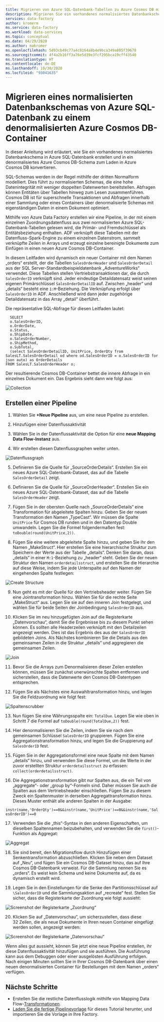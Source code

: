 ```yaml
---
title: Migrieren von Azure SQL-Datenbank-Tabellen zu Azure Cosmos DB mit Azure Data Factory
description: Migrieren Sie ein vorhandenes normalisiertes Datenbankschema aus Azure SQL-Datenbank mit Azure Data Factory zu einem denormalisierten Azure Cosmos DB-Container.
services: data-factory
author: kromerm
ms.service: data-factory
ms.workload: data-services
ms.topic: conceptual
ms.date: 04/29/2020
ms.author: makromer
ms.openlocfilehash: 5d93cb49c77a4c8164a8b4e9bca349a805f39678
ms.sourcegitcommit: 4f4a2b16ff3a76e5d39e3fcf295bca19cff43540
ms.translationtype: HT
ms.contentlocale: de-DE
ms.lasthandoff: 10/30/2020
ms.locfileid: "93041635"
---
```

# <a name="migrate-normalized-database-schema-from-azure-sql-database-to-azure-cosmosdb-denormalized-container"></a>Migrieren eines normalisierten Datenbankschemas von Azure SQL-Datenbank zu einem denormalisierten Azure Cosmos DB-Container

In dieser Anleitung wird erläutert, wie Sie ein vorhandenes normalisiertes Datenbankschema in Azure SQL-Datenbank erstellen und in ein denormalisiertes Azure Cosmos DB-Schema zum Laden in Azure Cosmos DB konvertieren.

SQL-Schemas werden in der Regel mithilfe der dritten Normalform modelliert. Dies führt zu normalisierten Schemas, die eine hohe Datenintegrität mit weniger doppelten Datenwerten bereitstellen. Abfragen können Entitäten über Tabellen hinweg zum Lesen zusammenführen. Cosmos DB ist für superschnelle Transaktionen und Abfragen innerhalb einer Sammlung oder eines Containers über denormalisierte Schemas mit eigenständigen Daten in einem Dokument optimiert.

Mithilfe von Azure Data Factory erstellen wir eine Pipeline, in der mit einem einzelnen Zuordnungsdatenfluss aus zwei normalisierten Azure SQL-Datenbank-Tabellen gelesen wird, die Primär- und Fremdschlüssel als Entitätsbeziehung enthalten. ADF verknüpft diese Tabellen mit der Datenfluss-Spark-Engine zu einem einzelnen Datenstrom, sammelt verknüpfte Zeilen in Arrays und erzeugt einzelne bereinigte Dokumente zum Einfügen in einen neuen Azure Cosmos DB-Container.

In diesem Leitfaden wird dynamisch ein neuer Container mit dem Namen „orders“ erstellt, der die Tabellen ```SalesOrderHeader``` und ```SalesOrderDetail``` aus der SQL Server-Standardbeispieldatenbank „AdventureWorks“ verwendet. Diese Tabellen stellen Vertriebstransaktionen dar, die durch ```SalesOrderID``` verknüpft sind. Jeder eindeutige Detaildatensatz weist seinen eigenen Primärschlüssel ```SalesOrderDetailID``` auf. Zwischen „header“ und „details“ besteht eine ```1:M```-Beziehung. Die Verknüpfung erfolgt über ```SalesOrderID``` in ADF. Anschließend wird dann jeder zugehörige Detaildatensatz in das Array „detail“ überführt.

Die repräsentative SQL-Abfrage für diesen Leitfaden lautet:

```
  SELECT
  o.SalesOrderID,
  o.OrderDate,
  o.Status,
  o.ShipDate,
  o.SalesOrderNumber,
  o.ShipMethod,
  o.SubTotal,
  (select SalesOrderDetailID, UnitPrice, OrderQty from SalesLT.SalesOrderDetail od where od.SalesOrderID = o.SalesOrderID for json auto) as OrderDetails
FROM SalesLT.SalesOrderHeader o;
```

Der resultierende Cosmos DB-Container bettet die innere Abfrage in ein einzelnes Dokument ein. Das Ergebnis sieht dann wie folgt aus:

![Collection](media/data-flow/cosmosb3.png)

## <a name="create-a-pipeline"></a>Erstellen einer Pipeline

1. Wählen Sie **+Neue Pipeline** aus, um eine neue Pipeline zu erstellen.

2. Hinzufügen einer Datenflussaktivität

3. Wählen Sie in der Datenflussaktivität die Option für eine **neue Mapping Data Flow-Instanz** aus.

4. Wir erstellen diesen Datenflussgraphen weiter unten.

![Datenflussgraph](media/data-flow/cosmosb1.png)

5. Definieren Sie die Quelle für „SourceOrderDetails“. Erstellen Sie ein neues Azure SQL-Datenbank-Dataset, das auf die Tabelle ```SalesOrderDetail``` zeigt.

6. Definieren Sie die Quelle für „SourceOrderHeader“. Erstellen Sie ein neues Azure SQL-Datenbank-Dataset, das auf die Tabelle ```SalesOrderHeader``` zeigt.

7. Fügen Sie in der obersten Quelle nach „SourceOrderDetails“ eine Transformation für abgeleitete Spalten hinzu. Geben Sie der neuen Transformation den Namen „TypeCast“. Wir müssen die Spalte ```UnitPrice``` für Cosmos DB runden und in den Datentyp Double umwandeln. Legen Sie die Formel folgendermaßen fest: ```toDouble(round(UnitPrice,2))```.

8. Fügen Sie eine weitere abgeleitete Spalte hinzu, und geben Sie ihr den Namen „MakeStruct“. Hier erstellen Sie eine hierarchische Struktur zum Speichern der Werte aus der Tabelle „details“. Denken Sie daran, dass „details“ in einer ```M:1```-Beziehung zu „header“ steht. Geben Sie der neuen Struktur den Namen ```orderdetailsstruct```, und erstellen Sie die Hierarchie auf diese Weise, indem Sie jede Unterspalte auf den Namen der eingehenden Spalte festlegen:

![Create Structure](media/data-flow/cosmosb9.png)

9. Nun geht es mit der Quelle für den Vertriebsheader weiter. Fügen Sie eine Jointransformation hinzu. Wählen Sie für die rechte Seite „MakeStruct“ aus. Legen Sie sie auf den inneren Join festgelegt, und wählen Sie für beide Seiten der Joinbedingung ```SalesOrderID``` aus.

10. Klicken Sie im neu hinzugefügten Join auf die Registerkarte „Datenvorschau“, damit Sie die Ergebnisse bis zu diesem Punkt sehen können. Es sollten alle Headerzeilen verknüpft mit den Detailzeilen angezeigt werden. Dies ist das Ergebnis des aus der ```SalesOrderID``` gebildeten Joins. Als Nächstes kombinieren Sie die Details aus den gemeinsamen Zeilen in die Struktur „details“ und aggregieren die gemeinsamen Zeilen.

![Join](media/data-flow/cosmosb4.png)

11. Bevor Sie die Arrays zum Denormalisieren dieser Zeilen erstellen können, müssen Sie zunächst unerwünschte Spalten entfernen und sicherstellen, dass die Datenwerte den Cosmos DB-Datentypen entsprechen.

12. Fügen Sie als Nächstes eine Auswahltransformation hinzu, und legen Sie die Feldzuordnung wie folgt fest:

![Spaltenscrubber](media/data-flow/cosmosb5.png)

13. Nun fügen Sie eine Währungsspalte ein: ```TotalDue```. Legen Sie wie oben in Schritt 7 die Formel auf ```toDouble(round(TotalDue,2))``` fest.

14. Hier denormalisieren Sie die Zeilen, indem Sie sie nach dem gemeinsamen Schlüssel ```SalesOrderID``` gruppieren. Fügen Sie eine Aggregationstransformation hinzu, und legen Sie die Gruppierung auf ```SalesOrderID``` fest.

15. Fügen Sie in der Aggregationsformel eine neue Spalte mit dem Namen „details“ hinzu, und verwenden Sie diese Formel, um die Werte in der zuvor erstellten Struktur ```orderdetailsstruct``` zu erfassen: ```collect(orderdetailsstruct)```.

16. Die Aggregationstransformation gibt nur Spalten aus, die ein Teil von „aggregate“- oder „group by“-Formeln sind. Daher müssen Sie auch die Spalten aus dem Vertriebsheader einschließen. Fügen Sie zu diesem Zweck ein Spaltenmuster in derselben Aggregattransformation hinzu. Dieses Muster enthält alle anderen Spalten in der Ausgabe:

```instr(name,'OrderQty')==0&&instr(name,'UnitPrice')==0&&instr(name,'SalesOrderID')==0```

17. Verwenden Sie die „this“-Syntax in den anderen Eigenschaften, um dieselben Spaltennamen beizubehalten, und verwenden Sie die ```first()```-Funktion als Aggregat:

![Aggregat](media/data-flow/cosmosb6.png)

18. Sie sind bereit, den Migrationsflow durch Hinzufügen einer Senkentransformation abzuschließen. Klicken Sie neben dem Dataset auf „Neu“, und fügen Sie ein Cosmos DB-Dataset hinzu, das auf Ihre Cosmos DB-Datenbank verweist. Für die Sammlung nennen Sie es „orders“. Es weist kein Schema und keine Dokumente auf, da es dynamisch erstellt wird.

19. Legen Sie in den Einstellungen für die Senke den Partitionsschlüssel auf ```\SalesOrderID``` und die Sammlungsaktion auf „recreate“ fest. Stellen Sie sicher, dass die Registerkarte der Zuordnung wie folgt aussieht:

![Screenshot der Registerkarte „Zuordnung“](media/data-flow/cosmosb7.png)

20. Klicken Sie auf „Datenvorschau“, um sicherzustellen, dass diese 32 Zeilen, die als neue Dokumente in Ihren neuen Container eingefügt werden sollen, angezeigt werden:

![Screenshot der Registerkarte „Datenvorschau“](media/data-flow/cosmosb8.png)

Wenn alles gut aussieht, können Sie jetzt eine neue Pipeline erstellen, ihr diese Datenflussaktivität hinzufügen und sie ausführen. Die Ausführung kann aus dem Debuggen oder einer ausgelösten Ausführung erfolgen. Nach einigen Minuten sollten Sie in Ihrer Cosmos DB-Datenbank über einen neuen denormalisierten Container für Bestellungen mit dem Namen „orders“ verfügen.

## <a name="next-steps"></a>Nächste Schritte

* Erstellen Sie die restliche Datenflusslogik mithilfe von Mapping Data Flow-[Transformationen](concepts-data-flow-overview.md).
* [Laden Sie die fertige Pipelinevorlage](https://github.com/kromerm/adfdataflowdocs/blob/master/sampledata/SQL%20Orders%20to%20CosmosDB.zip) für dieses Tutorial herunter, und importieren Sie die Vorlage in Ihre Factory.

